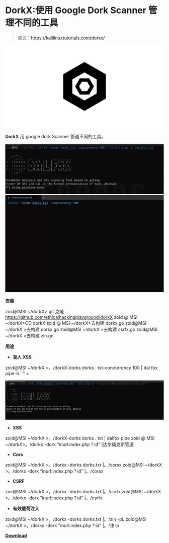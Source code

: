 # DorkX:使用 Google Dork Scanner 管理不同的工具

> 原文：<https://kalilinuxtutorials.com/dorkx/>

[![DorkX : Pipe Different Tools With Google Dork Scanner](img//d65e6a388b51a989a285ae84185e2504.png "DorkX : Pipe Different Tools With Google Dork Scanner")](https://1.bp.blogspot.com/-dIxuYBTSAso/X2iZOWMSsfI/AAAAAAAAHkw/J6WewrvhRWQTWp1raXYtlTNPT0DuPedcwCLcBGAsYHQ/s728/New%2BProject.png)

**DorkX** 用 google dork Scanner 管道不同的工具。

![](img//527e12c75104c4534459c6c838e33bae.png)![](img//aca71f382510b8e071e7d8a2b4b11a08.png)

**安装**

zoid@MSI ~/dorkX> git 克隆 https://github.com/ethicalhackingplayground/dorkX
zoid @ MSI ~/dorkX>CD dorkX
zoid @ MSI ~/dorkX>去构建 dorkx.go
zoid@MSI ~/dorkX >去构建 corsx.go
zoid@MSI ~/dorkX >去构建 csrfx.go
zoid@MSI ~/dorkX >去构建 zin.go

**用途**

*   **盲人 XSS**

zoid@MSI ~/dorkX >。/dorkX-dorks dorks . txt-concurrency 100 | dal fox pipe-b ' " > '

![](img//7a34244cb07fce8a6444afd673cc847a.png)

*   **XSS**

zoid@MSI ~/dorkX >。/dorkX-dorks dorks . txt | dalfox pipe
zoid @ MSI ~/dorkX>。/dorkx -dork "inurl:index.php？id" |达尔福克斯管道

*   **Cors**

zoid@MSI ~/dorkX >。/dorkx -dorks dorks.txt |。/corsx
zoid@MSI ~/dorkX >。/dorkx -dork "inurl:index.php？id" |。/corsx

*   **CSRF**

zoid@MSI ~/dorkX >。/dorkx -dorks dorks.txt |。/csrfx
zoid@MSI ~/dorkX >。/dorkx -dork "inurl:index.php？id" |。/csrfx

*   **有效载荷注入**

zoid@MSI ~/dorkX >。/dorkx -dorks dorks.txt |。/zin -pL
zoid@MSI ~/dorkX >。/dorkx -dork "inurl:index.php？id" |。/津-p

[**Download**](https://github.com/ethicalhackingplayground/dorkX)